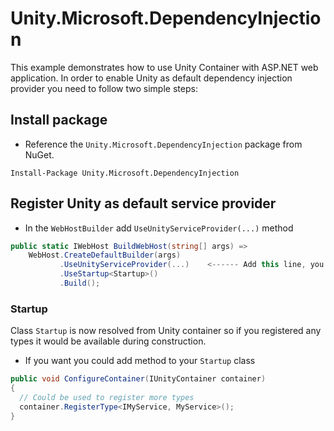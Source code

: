   
# Unity.Microsoft.DependencyInjection
This example demonstrates how to use Unity Container with ASP.NET web application. In order to enable Unity as default dependency injection provider you need to follow two simple steps:

## Install package
- Reference the `Unity.Microsoft.DependencyInjection` package from NuGet.
```
Install-Package Unity.Microsoft.DependencyInjection
```

## Register Unity as default service provider
- In the `WebHostBuilder` add `UseUnityServiceProvider(...)` method

```C#
public static IWebHost BuildWebHost(string[] args) =>
    WebHost.CreateDefaultBuilder(args)
           .UseUnityServiceProvider(...)    <------ Add this line, you could pass a IUnityContainer instance
           .UseStartup<Startup>()
           .Build();
```

### Startup

Class `Startup` is now resolved from Unity container so if you registered any types it would be available during construction.

- If you want you could add method to your `Startup` class
```C#
public void ConfigureContainer(IUnityContainer container)
{
  // Could be used to register more types
  container.RegisterType<IMyService, MyService>();
}
```
